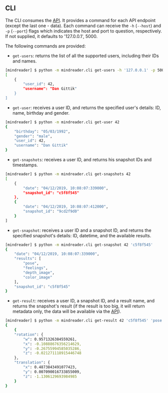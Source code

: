 ## CLI

The CLI consumes the [API](../api/README.md). It provides a command for each API endpoint (except the last one - data).
Each command can receive the `-h` (`--host`) and `-p` (`--port`) flags which indicates the host and port to question,
respectively. If not supplied, it defaults to '127.0.0.1', 5000.

The following commands are provided:
* `get-users`: returns the list of all the supported users, including their IDs and names.
```sh
[mindreader] $ python -m mindreader.cli get-users -h '127.0.0.1' -p 5000
[
    {
        "user_id": 42,
        "username": "Dan Gittik"
    }
]
```

* `get-user`: receives a user ID, and returns the specified user's details: ID, name, birthday and gender.
```sh
[mindreader] $ python -m mindreader.cli get-user 42
{
    "birthday": "05/03/1992",
    "gender": "male",
    "user_id": 42,
    "username": "Dan Gittik"
}
```

* `get-snapshots`: receives a user ID, and returns his snapshot IDs and timestamps.
```sh
[mindreader] $ python -m mindreader.cli get-snapshots 42
[
    {
        "date": "04/12/2019, 10:08:07:339000",
        "snapshot_id": "c5f8f545"
    },
    {
        "date": "04/12/2019, 10:08:07:412000",
        "snapshot_id": "9cd2f9d0"
    }
] 
``` 

* `get-snapshot`: receives a user ID and a snapshot ID, and returns the specified snapshot's details:
    ID, datetime, and the available results.
```sh
[mindreader] $ python -m mindreader.cli get-snapshot 42 'c5f8f545'
{
    "date": "04/12/2019, 10:08:07:339000",
    "results": [
        "pose",
        "feelings",
        "depth_image",
        "color_image"
    ],
    "snapshot_id": "c5f8f545"
}
``` 

* `get-result`: receives a user ID, a snapshot ID, and a result name, and returns the snapshot's result
    (if the result is too big, it will return metadata only, the data will be available via
     the [API](../api/README.md)).

```sh
[mindreader] $ python -m mindreader.cli get-result 42 'c5f8f545' 'pose'
{
    {
    "rotation": {
        "w": 0.9571326384559261,
        "x": -0.10888676356214629,
        "y": -0.26755994585035286,
        "z": -0.021271118915446748
    },
    "translation": {
        "x": 0.4873843491077423,
        "y": 0.007090016733855009,
        "z": -1.1306129693984985
    }
}
```